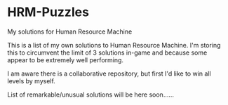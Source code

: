 # HRM-Puzzles
My solutions for Human Resource Machine

This is a list of my own solutions to Human Resource Machine. I'm storing this to circumvent the limit of 3 solutions in-game and because some appear to be extremely well performing.

I am aware there is a collaborative repository, but first I'd like to win all levels by myself.

List of remarkable/unusual solutions will be here soon......
